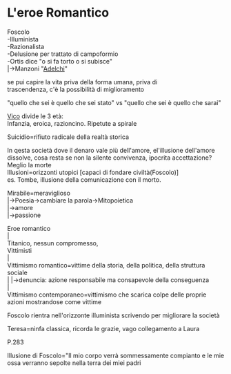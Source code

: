 # L'eroe Romantico
Foscolo  
-Illuminista  
-Razionalista  
-Delusione per trattato di campoformio  
-Ortis dice "o si fa torto o si subisce"  
  |->Manzoni "[Adelchi](/notes/Adelchi)"  
  
  
se pui capire la vita priva della forma umana, priva di   
trascendenza, c'è la possibilità di miglioramento  
  
"quello che sei è quello che sei stato" vs "quello che sei è quello che sarai"  
  
[Vico](/notes/Vico) divide le 3 età:  
Infanzia, eroica, razioncino. Ripetute a spirale  
  
Suicidio=rifiuto radicale della realtà storica   
  
In qesta società dove il denaro vale più dell'amore, el'illusione dell'amore dissolve, cosa resta se non la silente convivenza, ipocrita accettazione?  
																Meglio la morte  
Illusioni=orizzonti utopici [capaci di fondare civiltà(Foscolo)]  
es. Tombe, illusione della comunicazione con il morto.  
  
Mirabile=meraviglioso  
	|->Poesia->cambiare la parola->Mitopoietica  
	|->amore  
	|->passione  
  
  Eroe romantico  
	|  
Titanico, nessun compromesso,  
Vittimisti  
    |  
Vittimismo romantico=vittime della storia, della politica, della struttura sociale  
	|			|->denuncia: azione responsabile ma consapevole della conseguenza  
	|  
Vittimismo contemporaneo=vittimismo che scarica colpe delle proprie azioni mostrandose come vittime  
  
Foscolo rientra nell'orizzonte illuminista scrivendo per migliorare la società  
  
Teresa=ninfa classica, ricorda le grazie, vago collegamento a Laura  
  
P.283   
  
  
  
  
  
  
Illusione di Foscolo="Il mio corpo verrà sommessamente compianto e le mie ossa verranno sepolte nella terra dei miei padri  
